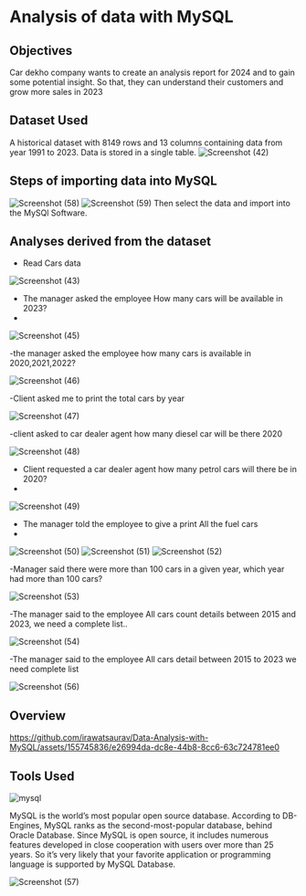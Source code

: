 # Analysis of data with MySQL

## Objectives
Car dekho company wants to create an analysis report for 2024 and to gain some potential insight. So that, they can understand their customers and grow more sales in 2023

## Dataset Used
A historical dataset with 8149 rows and 13 columns containing data from year 1991 to 2023. Data is stored in a single table.
![Screenshot (42)](https://github.com/irawatsaurav/Data-Analysis-with-MySQL/assets/155745836/3de69e53-8283-4808-9541-7d0666bfc381)

## Steps of importing data into MySQL
![Screenshot (58)](https://github.com/irawatsaurav/Data-Analysis-with-MySQL/assets/155745836/35e5bc23-7206-4002-b3ed-469374701fb8)
![Screenshot (59)](https://github.com/irawatsaurav/Data-Analysis-with-MySQL/assets/155745836/c034c4b5-ef3d-40f6-a0e3-6543e584db7e)
Then select the data and import into the MySQl Software.

## Analyses derived from the dataset

- Read Cars data

![Screenshot (43)](https://github.com/irawatsaurav/Data-Analysis-with-MySQL/assets/155745836/a5789e4a-4c5a-4fc5-b1b5-c80262731c1a)

- The manager asked the employee How many cars will be available in 2023?
- 
![Screenshot (45)](https://github.com/irawatsaurav/Data-Analysis-with-MySQL/assets/155745836/fb71d566-d396-4b12-b0bb-d9eee8b9eb0e)

-the manager asked the employee how many cars is available in 2020,2021,2022?

![Screenshot (46)](https://github.com/irawatsaurav/Data-Analysis-with-MySQL/assets/155745836/257006c5-7c08-4033-9d8b-f7a71f765383)

-Client asked me to print the total cars by year

![Screenshot (47)](https://github.com/irawatsaurav/Data-Analysis-with-MySQL/assets/155745836/601376d7-6e9e-4fab-b67b-f7e34b89f8c3)

-client asked to car dealer agent how many diesel car will be there 2020

![Screenshot (48)](https://github.com/irawatsaurav/Data-Analysis-with-MySQL/assets/155745836/65f48f8c-71e9-4d04-a264-28413550f727)

- Client requested a car dealer agent how many petrol cars will there be in 2020?
- 
![Screenshot (49)](https://github.com/irawatsaurav/Data-Analysis-with-MySQL/assets/155745836/58b0242d-8a7f-4cb7-bf9c-d80c93702921)

- The manager told the employee to give a print All the fuel cars
- 
![Screenshot (50)](https://github.com/irawatsaurav/Data-Analysis-with-MySQL/assets/155745836/bdb9ef28-7802-4d85-8cc8-51513f449164)
![Screenshot (51)](https://github.com/irawatsaurav/Data-Analysis-with-MySQL/assets/155745836/8d862833-1cab-480e-875c-67068870e5cd)
![Screenshot (52)](https://github.com/irawatsaurav/Data-Analysis-with-MySQL/assets/155745836/0bd4fb6b-e18e-43fc-841b-58f4e10d55ee)

-Manager said there were more than 100 cars in a given year, which year had more than 100 cars?

![Screenshot (53)](https://github.com/irawatsaurav/Data-Analysis-with-MySQL/assets/155745836/c5a3c1d6-64fb-4c6b-b59e-eba709db6a6b)

-The manager said to the employee All cars count details between 2015 and 2023, we need a complete list..

![Screenshot (54)](https://github.com/irawatsaurav/Data-Analysis-with-MySQL/assets/155745836/1724868c-ec87-4082-9060-65b72fa85fae)

-The manager said to the employee All cars detail between 2015 to 2023 we need complete list 

![Screenshot (56)](https://github.com/irawatsaurav/Data-Analysis-with-MySQL/assets/155745836/5bcd4624-02f9-441c-86a1-15198b132ca2)

## Overview

https://github.com/irawatsaurav/Data-Analysis-with-MySQL/assets/155745836/e26994da-dc8e-44b8-8cc6-63c724781ee0

## Tools Used
![mysql](https://github.com/irawatsaurav/Data-Analysis-with-MySQL/assets/155745836/228966d3-5643-4857-9028-3f5bc4d6accf)

MySQL is the world’s most popular open source database. According to DB-Engines, MySQL ranks as the second-most-popular database, behind Oracle Database. Since MySQL is open source, it includes numerous features developed in close cooperation with users over more than 25 years. So it’s very likely that your favorite application or programming language is supported by MySQL Database.

![Screenshot (57)](https://github.com/irawatsaurav/Data-Analysis-with-MySQL/assets/155745836/823aecde-6bc8-4542-bc71-d66806f8b1da)



